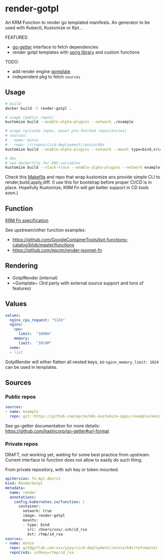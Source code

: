 # render-gotpl

An KRM Function to render go templated manifests.
An generator to be used with Kubectl, Kustomize or Kpt...

FEATURES:
- [go-getter](https://github.com/hashicorp/go-getter) interface to fetch dependencies
- render gotpl templates with [sprig library](https://github.com/Masterminds/sprig) and custom functions

TODO:
- add render engine [gomplate](https://gomplate.ca/)
- independent pkg to fetch `sources`

## Usage
```sh
# build
docker build -t render-gotpl .

# usage (public repos)
kustomize build --enable-alpha-plugins --network ./example

# usage (private repos, mount pre-fetched repositories)
# sources:
# - name: minio
#   repo: /r/repos/cicd-deployment//minio/k8s
kustomize build --enable-alpha-plugins --network --mount type=bind,src="$PWD/.repos",dst=/r/repos .

# dev
# see dockerfile for ENV variables
kustomize build --stack-trace --enable-alpha-plugins --network example --mount "type=bind,rw=true,src=$PWD/.output,dst=/r/output"
```

Check this [Makefile](https://github.com/epcim/gitops-infra/blob/master/Makefile) and repo that wrap kustomize ans provide simple CLI to render,build,apply,diff. 
(I use this for bootstrap before proper CI/CD is in place. Hopefully Kustomize, KRM Fn will get better support in CD tools soon.)

## Function

[KRM Fn specification](https://github.com/kubernetes-sigs/kustomize/blob/master/cmd/config/docs/api-conventions/functions-spec.md)

See upstream/other function examples:
- https://github.com/GoogleContainerTools/kpt-functions-catalog/blob/master/functions
- https://github.com/epcim/render-jsonnet-fn


## Rendering

- GotplRender (internal)
- ~Gomplate~ (3rd party with external source support and tons of features)


## Values

```yaml
values:
  nginx_cpu_request: "512m"
  nginx:
    cpu:
      limit:  "1000m"
    memory:
      limit:  "1024M"
  some:
  - list
```

GotplRender will either flatten all nested keys, so `nginx_memory_limit: 1024` can be used in templates.

## Sources

### Public repos

```yaml
sources:
- name: example
  repo: git::https://github.com/epcim/k8s-kustomize-apps//example/manifests?ref=main
```

See go-getter documentation for more details: https://github.com/hashicorp/go-getter#url-format

### Private repos

DRAFT, not working yet, waiting for some best practice from upstream.
Current interface to function does not allow to easily do such thing.

From private repository, with ssh key or token mounted.
```yaml
apiVersion: fn.kpt.dev/v1
kind: RenderGotpl
metadata:
  name: render
  annotations:
    config.kubernetes.io/function: |
      container:
        network: true
        image: render-gotpl
        mounts:
        - type: bind
          src: /Users/xxx/.ssh/id_rsa
          dst: /tmp/id_rsa
sources:
- name: minio
  repo: git@gitlab.com:xxx/yyyy/cicd-deployment//minio/k8s?ref=master
  repoCreds: sshkey=/tmp/id_rsa
```


